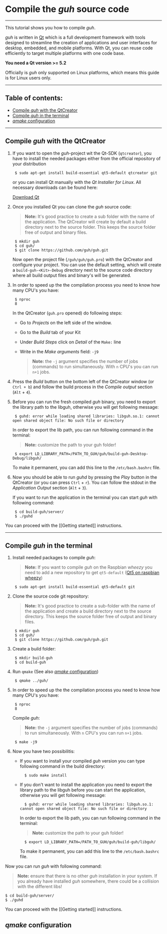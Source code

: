 # Compile the *guh* source code
--------------------------------------------
This tutorial shows you how to compile *guh*.

*guh* is written in [Qt](http://qt-project.org/) which is a full development framework with tools designed to streamline the creation of applications and user interfaces for desktop, embedded, and mobile platforms. With Qt, you can reuse code efficiently to target multiple platforms with one code base.

**You need a Qt version >= 5.2**

Officially is *guh* only supported on Linux platforms, which means this guide is for Linux users only.

--------------------------------------------
## Table of contents:

* [Compile *guh* with the QtCreator](https://github.com/guh/guh/wiki/Compile-guh#compile-guh-with-the-qtcreator)
* [Compile *guh* in the terminal](https://github.com/guh/guh/wiki/Compile-guh#compile-guh-in-the-terminal)
* [*qmake* configuration](https://github.com/guh/guh/wiki/Compile-guh#qmake-configuration)

--------------------------------------------
## Compile *guh* with the QtCreator

1. If you want to open the *guh*-project wit the Qt-SDK (`qtcreator`), you have to install the needed packages either from the official repository of your distribution 

        $ sudo apt-get install build-essential qt5-default qtcreator git

    or you can install Qt manually with the *Qt Installer for Linux*. All necessary downloads can be found here:

    [Download Qt](http://www.qt.io/download-open-source/#)

2. Once you installed Qt you can clone the *guh* source code:
    > **Note:** It's good practice to create a sub folder with the name of the application. The QtCreator will create by default a build directory next to the source folder. This keeps the source folder free of output and binary files. 

        $ mkdir guh
        $ cd guh/
        $ git clone https://github.com/guh/guh.git

    Now open the project file (`/guh/guh/guh.pro`) with the QtCreator and configure your project. You can use the default setting, which will create a `build-guh-<Kit>-Debug` directory next to the source code directory where all build output files and binary's will be generated.

3. In order to speed up the the compilation process you need to know how many CPU's you have:

        $ nproc
        8
        
    In the QtCreator (`guh.pro` opened) do following steps:
    
    * Go to *Projects* on the left side of the window.
    * Go to the *Build* tab of your Kit
    * Under *Build Steps* click on *Detail* of the `Make:` line
    * Write in the *Make arguments* field: `-j9`
    
        > **Note:** the `-j` argument specifies the number of jobs (commands) to run simultaneously. With `n` CPU's you can run `n+1` jobs.

4. Press the *Build* button on the bottom left of the QtCreator window (or `Ctrl + b`) and follow the build process in the *Compile output* section (`Alt` + `4`).

5. Before you can run the fresh compiled *guh* binary, you need to export the library path to the libguh, otherwise you will get following message:
    
        $ guhd: error while loading shared libraries: libguh.so.1: cannot open shared object file: No such file or directory

    In order to export the lib path, you can run following command in the terminal:     
    > **Note:** customize the path to your guh folder!
        
        $ export LD_LIBRARY_PATH=/PATH_TO_GUH/guh/build-guh-Desktop-Debug/libguh/
    
    To make it permanent, you can add this line to the `/etc/bash.bashrc` file.

6. Now you should be able to run *guhd* by pressing the *Play* button in the QtCreator (or you can press `Ctrl` + `r`). You can follow the stdout in the *Application Output* section (`Alt` + `3`).

    If you want to run the application in the terminal you can start *guh* with following command:

        $ cd build-guh/server/
        $ ./guhd

You can proceed with the [[Getting started]] instructions.

--------------------------------------------
## Compile *guh* in the terminal

1. Install needed packages to compile *guh*:
    > **Note:** If you want to compile *guh* on the Raspbian *wheezy* you need to add a new repository to get `qt5-default` ([Qt5 on raspbian wheezy](https://github.com/guh/guh/wiki/Raspberry-Pi#add-qt-repository))
    
        $ sudo apt-get install build-essential qt5-default git

2. Clone the source code git repository:
   > **Note:** It's good practice to create a sub-folder with the name of the application and create a build directory next to the source directory. This keeps the source folder free of output and binary files. 
        
        $ mkdir guh
        $ cd guh/
        $ git clone https://github.com/guh/guh.git

3. Create a build folder:
    
        $ mkdir build-guh
        $ cd build-guh
        
4. Run `qmake` (See also [*qmake* configuration](https://github.com/guh/guh/wiki/Compile-guh#qmake-configuration))
    
        $ qmake ../guh/
        
5. In order to speed up the the compilation process you need to know how many CPU's you have:
    
        $ nproc
        8  
        
    Compile *guh*:
    > **Note:** the `-j` argument specifies the number of jobs (commands) to run simultaneously. With `n` CPU's you can run `n+1` jobs.
        
        $ make -j9        
        
    
6. Now you have two possibilitis:

    * If you want to install your compiled *guh* version you can type following command in the build directory:

            $ sudo make install    
    
    * If you don't want to install the application you need to export the library path to the libguh before you can start the application, otherwise you will get following message:
    
            $ guhd: error while loading shared libraries: libguh.so.1: cannot open shared object file: No such file or directory

        In order to export the lib path, you can run following command in the terminal:     
        > **Note:** customize the path to your guh folder!
        
            $ export LD_LIBRARY_PATH=/PATH_TO_GUH/guh/build-guh/libguh/
    
        To make it permanent, you can add this line to the `/etc/bash.bashrc` file. 
        
Now you can run *guh* with following command:

> **Note:** ensure that there is no other *guh* installation in your system. If you already have installed *guh* somewhere, there could be a collision with the different libs!

    $ cd build-guh/server/
    $ ./guhd

You can proceed with the [[Getting started]] instructions.

## *qmake* configuration
















